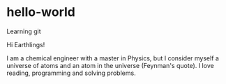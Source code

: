 # hello-world
Learning git

Hi Earthlings!

I am a chemical engineer with a master in Physics, but I consider myself a universe of atoms and an atom in the universe (Feynman's quote). I love reading, programming and solving problems.
